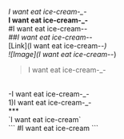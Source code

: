 *I want eat ice-cream-_-*
<br>
**I want eat ice-cream-_-**
<br>
#I want eat ice-cream-_-
<br>
##I want eat ice-cream-_-
<br>
[Link](I want eat ice-cream-_-)
<br>
![Image](I want eat ice-cream-_-)
<br>
>I want eat ice-cream-_-
<br>
-I want eat ice-cream-_-
<br>
1)I want eat ice-cream-_-
<br>
***
<br>
`I want eat ice-cream`
<br>
```
#I want eat ice-cream
```
